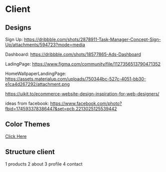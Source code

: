 # Client

## Designs

Sign Up: https://dribbble.com/shots/2878911-Task-Manager-Concept-Sign-Up/attachments/594723?mode=media

Dashboard: https://dribbble.com/shots/18577865-Ads-Dashboard

LadingPage: https://www.figma.com/community/file/1127356513790471352

HomeWallpaperLandingPage: https://assets.materialup.com/uploads/750344bc-527c-4051-bb30-e1ca4d267292/attachment.png

https://uikit.to/ecommerce-website-design-inspiration-for-web-designers/

ideas from facebook: https://www.facebook.com/photo?fbid=174593378386447&set=pcb.2213025125539442

## Color Themes

<a href='./src/styles/tools.jsx' >Click Here</a>

## Structure client

1 products
2 about
3 profile
4 contact
